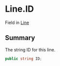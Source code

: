 # Line.ID

Field in [Line](/docs/api/csharp/yarn.line.md)

## Summary


The string ID for this line.


```csharp
public string ID;
```

